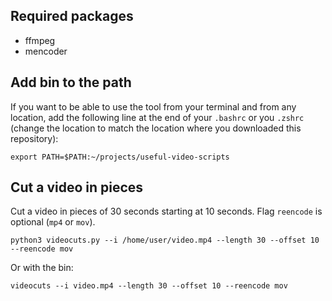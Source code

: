 ## Required packages

* ffmpeg
* mencoder

## Add bin to the path

If you want to be able to use the tool from your terminal and from any location, 
add the following line at the end of your `.bashrc` or you `.zshrc` 
(change the location to match the location where you downloaded this repository):

    export PATH=$PATH:~/projects/useful-video-scripts

## Cut a video in pieces

Cut a video in pieces of 30 seconds starting at 10 seconds. Flag `reencode` is optional (`mp4` or `mov`).

    python3 videocuts.py --i /home/user/video.mp4 --length 30 --offset 10 --reencode mov

Or with the bin:

    videocuts --i video.mp4 --length 30 --offset 10 --reencode mov
